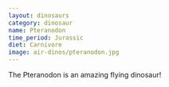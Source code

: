 ```yaml
---
layout: dinosaurs
category: dinosaur 
name: Pteranodon
time_period: Jurassic
diet: Carnivore
image: air-dinos/pteranodon.jpg
---
```


The Pteranodon is an amazing flying dinosaur!
